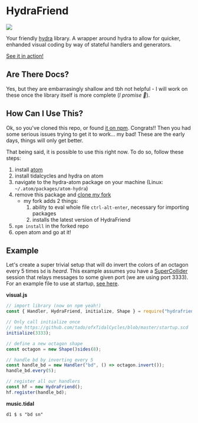 # HydraFriend

![](https://img.shields.io/npm/dw/hydrafriend?style=plastic)

Your friendly [hydra](https://github.com/ojack/hydra) library. A wrapper around hydra to allow for quicker, enhanded visual coding by way of stateful handlers and generators.

[See it in action!](https://www.twitch.tv/videos/599123738)

## Are There Docs?

Yes, but they are embarrasingly shallow and tbh not helpful - I will work on these once the library itself is more complete (*I promise 🙏*).

## How Can I Use This?

Ok, so you've cloned this repo, or found [it on npm](https://www.npmjs.com/package/hydrafriend). Congrats!! Then you had some serious issues trying to get it to work... my bad! These are the early days, things will only get better.

That being said, it is possible to use this right now. To do so, follow these steps:
1. install [atom](https://atom.io/)
2. install tidalcycles and hydra on atom
3. navigate to the hydra-atom package on your machine (Linux: `~/.atom/packages/atom-hydra`)
4. remove this package and [clone my fork](https://github.com/robertDurst/atom-hydra/tree/hydrafriend)
   * my fork adds 2 things:
      1. ability to eval whole file `ctrl-alt-enter`, necessary for importing packages
      2. installs the latest version of HydraFriend
5. `npm install` in the forked repo
6. open atom and go at it!

## Example

Let's create a super trivial setup that will do invert the colors of an octagon every 5 times `bd` is *heard*. This example assumes you have a [SuperCollider](https://supercollider.github.io/) session that relays messages to some given port (we are using port 3333). For an example file to use at startup, [see here](https://github.com/robertDurst/algorave_dump/blob/master/tidal-forward.scd).

**visual.js**
```js
// import library (now on npm yeah!)
const { Handler, HydraFriend, initialize, Shape } = require("hydrafriend");

// Only call initialize once
// see https://github.com/tado/ofxTidalCycles/blob/master/startup.scd
initialize(3333);

// define a new octagon shape
const octagon = new Shape()sides(8);

// handle bd by inverting every 5
const handle_bd = new Handler("bd", () => octagon.invert());
handle_bd.every(5);

// register all our handlers
const hf = new HydraFriend();
hf.register(handle_bd);
```

**music.tidal**
```
d1 $ s "bd sn"
```
